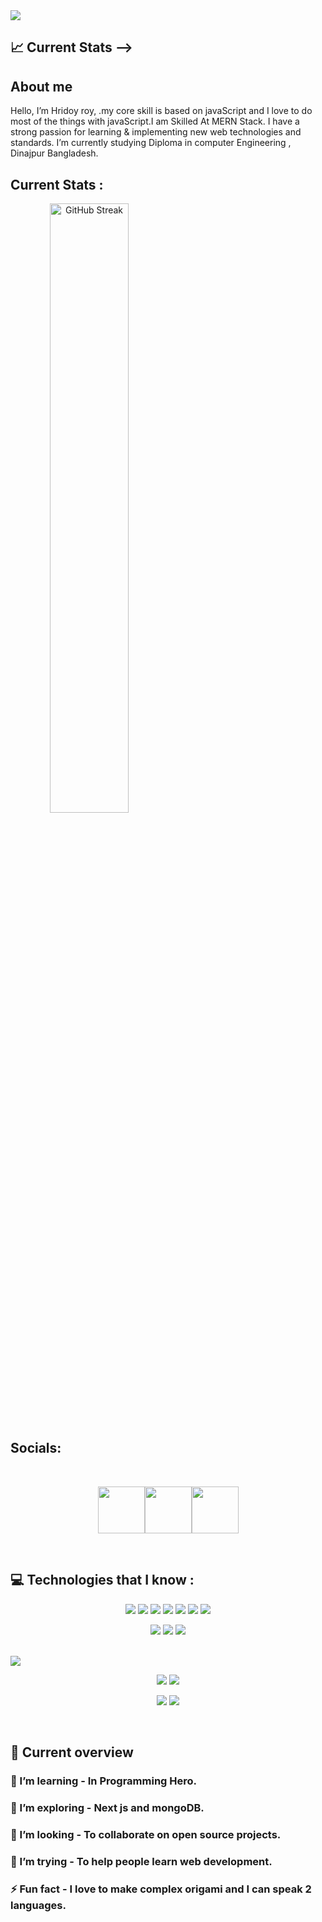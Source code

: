 <a href="https://www.facebook.com/hridayray.hriday.1/">
<img src="https://i.ibb.co/7rznPcf/download-1.png" />
</a>
<br>


## :chart_with_upwards_trend: Current Stats -->

##  About me

<p>

Hello, I’m Hridoy roy, .my core skill is based on javaScript
and I love to do most of the things with javaScript.I am Skilled At MERN Stack. I have a strong passion
for learning & implementing new web technologies and standards. I’m currently studying  Diploma in computer Engineering , Dinajpur Bangladesh.

</p>

## Current Stats :

<a align="center" href="https://git.io/streak-stats"><img  width="50%" src="https://github-readme-streak-stats.herokuapp.com?user=hridayroy19%20&theme=blueberry" alt="GitHub Streak" /></a>

## Socials:
<br /> 

[<p align="center"><img height="75" src="https://github.com/mir-hussain/mir-hussain/blob/main/images/icons/Linkedin.png">](https://www.linkedin.com/in/hridoy-chandra-roy-9313732a4/)[<img height="75" src="https://github.com/mir-hussain/mir-hussain/blob/main/images/icons/Facebook.png">](https://www.facebook.com/hridayray.hriday.1/)[<img height="75" src="https://github.com/mir-hussain/mir-hussain/blob/main/images/icons/Twitter.png"> </p>](https://www.instagram.com/hridayrayhriday/)

<br />

## 💻 Technologies that I know :

<p align="center">
<img src="https://github.com/mir-hussain/mir-hussain/blob/main/images/icons/HTML.png"/>
<img src="https://github.com/mir-hussain/mir-hussain/blob/main/images/icons/css.png"/>
<img src="https://github.com/mir-hussain/mir-hussain/blob/main/images/icons/JavaScript.png"/>
<img src="https://github.com/mir-hussain/mir-hussain/blob/main/images/icons/react.png"/>
<img src="https://github.com/mir-hussain/mir-hussain/blob/main/images/icons/tailwind.png"/>
<img src="https://github.com/mir-hussain/mir-hussain/blob/main/images/icons/Bootsrap.png"/>
<img src="https://github.com/mir-hussain/mir-hussain/blob/main/images/icons/firebase.png"/>
</p>
<p align="center">
<img src="https://github.com/mir-hussain/mir-hussain/blob/main/images/icons/node.png"/>
<img src="https://github.com/mir-hussain/mir-hussain/blob/main/images/icons/express.png"/>
<img src="https://github.com/mir-hussain/mir-hussain/blob/main/images/icons/mongo.png"/>
</p><br/>

<img src="http://github-profile-summary-cards.vercel.app/api/cards/profile-details?username=hridayroy19&theme=react"/>

<p align="center">
<img src="http://github-profile-summary-cards.vercel.app/api/cards/repos-per-language?username=hridayroy19&theme=react"/>
<img src="http://github-profile-summary-cards.vercel.app/api/cards/most-commit-language?username=hridayroy19&theme=react"/>
</p>
<p align="center">
<img src="http://github-profile-summary-cards.vercel.app/api/cards/stats?username=hridayroy19&theme=react"/>
<img src="http://github-profile-summary-cards.vercel.app/api/cards/productive-time?username=hridayroy19&theme=react&utcOffset=8"/>
</p>

<br>

## :eyes: Current overview


### 🔭 I’m learning - In Programming Hero. 
### 🌱 I’m exploring - Next js and mongoDB. 
### 👯 I’m looking - To collaborate on open source projects. 
### 🤔 I’m trying - To help people learn web development. 
### ⚡ Fun fact - I love to make complex origami and I can speak 2 languages. 
<br />
